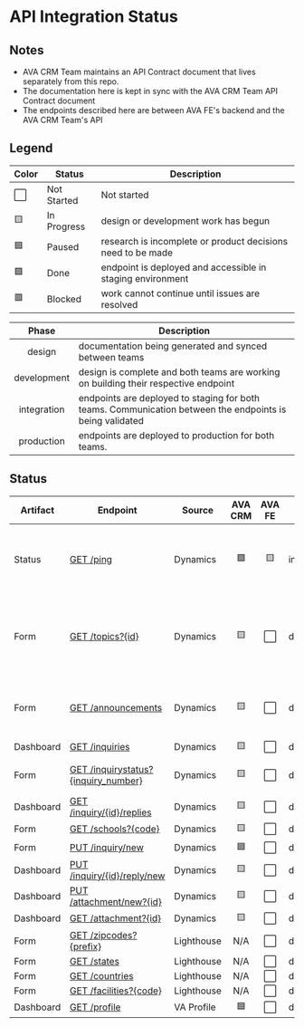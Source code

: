 # API Integration Status

## Notes
* AVA CRM Team maintains an API Contract document that lives separately from this repo.
* The documentation here is kept in sync with the AVA CRM Team API Contract document
* The endpoints described here are between AVA FE's backend and the AVA CRM Team's API

## Legend

|Color | Status | Description |
|---|---|---|
⬜ | Not Started | Not started |
🟨 | In Progress | design or development work has begun |
🟦 | Paused | research is incomplete or product decisions need to be made |
🟩 | Done | endpoint is deployed and accessible in staging environment |
🟥 | Blocked | work cannot continue until issues are resolved |


| Phase | Description |
|:---:|---|
| design | documentation being generated and synced between teams | 
| development | design is complete and both teams are working on building their respective endpoint |
| integration | endpoints are deployed to staging for both teams. Communication between the endpoints is being validated |
| production | endpoints are deployed to production for both teams. |

## Status

| Artifact | Endpoint | Source | AVA CRM | AVA FE | Phase | Notes |
|---|---|---|:---:|:---:|---|---|
Status | [GET /ping](Status_Ping.md) | Dynamics | 🟩 | 🟨 | integration | Khoa pending correct configuration to test in staging  | 
Form | [GET /topics?{id}](Form_GetTopics.md) | Dynamics | 🟨 | ⬜ | development | CRM team waiting on new team to start pair programing later this week | 
Form | [GET /announcements](Form_RetrieveBannerMessage.md) | Dynamics | 🟨 | ⬜ | design | CRM team to complete design of all endpoints by 11/29| 
Dashboard | [GET /inquiries](Dashboard_RetrieveInquiries.md) | Dynamics | 🟨 | ⬜ | design | | 
Form | [GET /inquirystatus?{inquiry_number}](Form_GetInquiryStatus.md) | Dynamics | 🟨 | ⬜ | design | Inquiry Status Retrieval| 
Dashboard | [GET /inquiry/{id}/replies](Dashboard_RetrieveCorrespondence.md) | Dynamics | 🟨 | ⬜ | design | |
Form | [GET /schools?{code}](Form_SchoolFacilityCodes.md) | Dynamics | 🟨 | ⬜ | design |  | 
Form | [PUT /inquiry/new](Form_SubmitInquiry.md)  | Dynamics | 🟦 | ⬜ | design | |  
Dashboard | [PUT /inquiry/{id}/reply/new](Dashboard_SubmitAReply.md) | Dynamics | 🟨 | ⬜ | design |  | 
Dashboard | [PUT /attachment/new?{id}](Dashboard_UploadFile.md) | Dynamics | 🟨 | ⬜ | design |  | 
Dashboard | [GET /attachment?{id}](Dashboard_GetAttachment.md) | Dynamics | 🟨 | ⬜ | design | | 
Form | [GET /zipcodes?{prefix}](Form_ZipCodes.md) | Lighthouse | N/A | ⬜ | design |  | 
Form | [GET /states](Form_States.md) | Lighthouse | N/A | ⬜ | design | |  
Form | [GET /countries](Form_GetCountries.md) | Lighthouse | N/A | ⬜ | design | | 
Form | [GET /facilities?{code}](Form_MedicalFacilities.md)  | Lighthouse | N/A | ⬜ | design |  | 
Dashboard | [GET /profile](Dashboard_ReadMyProfile.md)   | VA Profile | 🟦 | ⬜ | design | VA Profile | 

